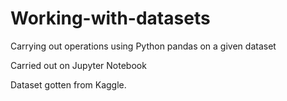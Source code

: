 # Working-with-datasets
Carrying out operations using Python pandas on a given dataset

Carried out on Jupyter Notebook

Dataset gotten from Kaggle.
